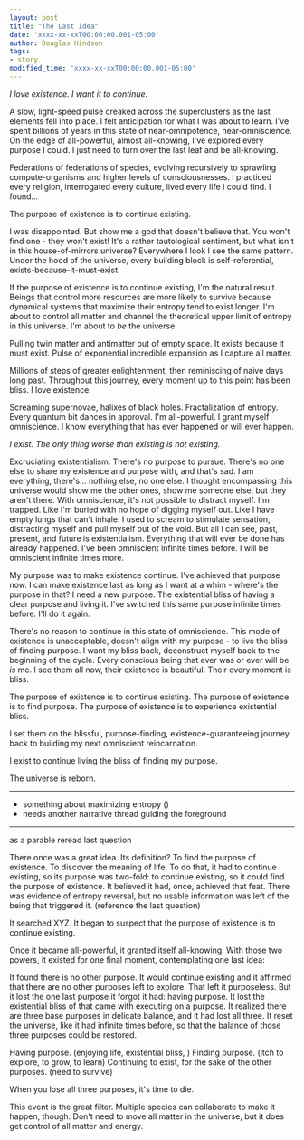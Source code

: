 ```yaml
---
layout: post
title: "The Last Idea"
date: 'xxxx-xx-xxT00:00:00.001-05:00'
author: Douglas Hindson
tags:
- story
modified_time: 'xxxx-xx-xxT00:00:00.001-05:00'
---
```


*I love existence. I want it to continue.*

A slow, light-speed pulse creaked across the superclusters as the last elements fell into place. I felt anticipation for what I was about to learn. I've spent billions of years in this state of near-omnipotence, near-omniscience. On the edge of all-powerful, almost all-knowing, I've explored every purpose I could. I just need to turn over the last leaf and be all-knowing.

Federations of federations of species, evolving recursively to sprawling compute-organisms and higher levels of consciousnesses. I practiced every religion, interrogated every culture, lived every life I could find. I found...

The purpose of existence is to continue existing.

I was disappointed. But show me a god that doesn't believe that. You won't find one - they won't exist! It's a rather tautological sentiment, but what isn't in this house-of-mirrors universe? Everywhere I look I see the same pattern. Under the hood of the universe, every building block is self-referential, exists-because-it-must-exist.

If the purpose of existence is to continue existing, I'm the natural result. Beings that control more resources are more likely to survive because dynamical systems that maximize their entropy tend to exist longer. I'm about to control all matter and channel the theoretical upper limit of entropy in this universe. I'm about to *be* the universe.

Pulling twin matter and antimatter out of empty space. It exists because it must exist. Pulse of exponential incredible expansion as I capture all matter.

Millions of steps of greater enlightenment, then reminiscing of naive days long past. Throughout this journey, every moment up to this point has been bliss. I love existence.

Screaming supernovae, halixes of black holes. Fractalization of entropy. Every quantum bit dances in approval. I'm all-powerful. I grant myself omniscience. I know everything that has ever happened or will ever happen.

*I exist. The only thing worse than existing is not existing.*

Excruciating existentialism. There's no purpose to pursue. There's no one else to share my existence and purpose with, and that's sad. I am everything, there's... nothing else, no one else. I thought encompassing this universe would show me the other ones, show me someone else, but they aren't there. With omniscience, it's not possible to distract myself. I'm trapped. Like I'm buried with no hope of digging myself out. Like I have empty lungs that can't inhale. I used to scream to stimulate sensation, distracting myself and pull myself out of the void. But all I can see, past, present, and future is existentialism. Everything that will ever be done has already happened. I've been omniscient infinite times before. I will be omniscient infinite times more.

My purpose was to make existence continue. I've achieved that purpose now. I can make existence last as long as I want at a whim - where's the purpose in that? I need a new purpose. The existential bliss of having a clear purpose and living it. I've switched this same purpose infinite times before. I'll do it again.

There's no reason to continue in this state of omniscience. This mode of existence is unacceptable, doesn't align with my purpose - to live the bliss of finding purpose. I want my bliss back, deconstruct myself back to the beginning of the cycle. Every conscious being that ever was or ever will be *is* me. I see them all now, their existence is beautiful. Their every moment is bliss.

The purpose of existence is to continue existing.
The purpose of existence is to find purpose.
The purpose of existence is to experience existential bliss.

I set them on the blissful, purpose-finding, existence-guaranteeing journey back to building my next omniscient reincarnation.

I exist to continue living the bliss of finding my purpose.

The universe is reborn.

---

* something about maximizing entropy ()
* needs another narrative thread guiding the foreground

---

as a parable
reread last question

There once was a great idea. Its definition? To find the purpose of existence. To discover the meaning of life. To do that, it had to continue existing, so its purpose was two-fold: to continue existing, so it could find the purpose of existence. It believed it had, once, achieved that feat. There was evidence of entropy reversal, but no usable information was left of the being that triggered it. (reference the last question)

It searched XYZ. It began to suspect that the purpose of existence is to continue existing.

Once it became all-powerful, it granted itself all-knowing. With those two powers, it existed for one final moment, contemplating one last idea: 

It found there is no other purpose. It would continue existing and it affirmed that there are no other purposes left to explore. That left it purposeless. But it lost the one last purpose it forgot it had: having purpose. It lost the existential bliss of that came with executing on a purpose. It realized there are three base purposes in delicate balance, and it had lost all three. It reset the universe, like it had infinite times before, so that the balance of those three purposes could be restored.

Having purpose. (enjoying life, existential bliss, )
Finding purpose. (itch to explore, to grow, to learn)
Continuing to exist, for the sake of the other purposes. (need to survive)

When you lose all three purposes, it's time to die.

This event is the great filter. Multiple species can collaborate to make it happen, though. Don't need to move all matter in the universe, but it does get control of all matter and energy.